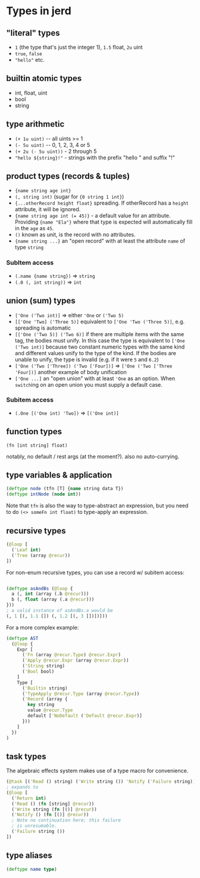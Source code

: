 
# Types in jerd

## "literal" types
- `1` (the type that's just the integer 1), `1.5` float, `2u` uint
- `true`, `false`
- `"hello"` etc.

## builtin atomic types
- int, float, uint
- bool
- string

## type arithmetic
- `(+ 1u uint)` -- all uints >= 1
- `(- 5u uint)` -- 0, 1, 2, 3, 4 or 5
- `(+ 2u (- 5u uint))` - 2 through 5
- `"hello ${string}!"` - strings with the prefix "hello " and suffix "!"

## product types (records & tuples)

- `{name string age int}`
- `(, string int)` (sugar for `{0 string 1 int}`)
- `{...otherRecord height float}` spreading. If otherRecord has a `height` attribute, it will be ignored.
- `{name string age int (= 45)}` - a default value for an attribute. Providing `{name "Ela"}` where that type is expected will automatically fill in the `age` as `45`.
- `()` known as unit, is the record with no attributes.
- `{name string ...}` an "open record" with at least the attribute `name` of type `string`

### SubItem access

- `(.name {name string})` => `string`
- `(.0 (, int string))` => `int`

## union (sum) types

- `['One ('Two int)]` => either `'One` or `('Two 5)`
- `[['One 'Two] ('Three 5)]` equivalent to `['One 'Two ('Three 5)]`, e.g. spreading is automatic
- `[['One ('Two 5)] ('Two 6)]` if there are multiple items with the same tag, the bodies must unify. In this case the type is equivalent to `['One ('Two int)]` because two constant numeric types with the same kind and different values unify to the type of the kind. If the bodies are unable to unify, the type is invalid (e.g. if it were `5` and `6.2`)
- `['One ('Two ['Three]) ('Two ['Four])]` => `['One ('Two ['Three 'Four])]` another example of body unification
- `['One ...]` an "open union" with at least `'One` as an option. When `switch`ing on an open union you must supply a default case.

### Subitem access

- `(.One [('One int) 'Two])` => `[('One int)]`

## function types

`(fn [int string] float)`

notably, no default / rest args (at the moment?). also no auto-currying.

## type variables & application

```clj
(deftype node (tfn [T] {name string data T})
(deftype intNode (node int))
```

Note that `tfn` is also the way to type-abstract an expression, but you need to do `(<> someFn int float)` to type-apply an expression.

## recursive types

```clj
(@loop [
  ('Leaf int)
  ('Tree (array @recur))
])
```

For non-enum recursive types, you can use a record w/ subitem access:

```clj

(deftype asAndBs (@loop {
  a (, int (array (.b @recur)))
  b (, float (array (.a @recur)))
}))
; a valid instance of asAndBs.a would be
(, 1 [(, 1.1 []) (, 1.2 [(, 3 [])])]))
```

For a more complex example:

```clj
(deftype AST
  (@loop {
    Expr [
      ('Fn (array @recur.Type) @recur.Expr)
      ('Apply @recur.Expr (array @recur.Expr))
      ('String string)
      ('Bool bool)
    ]
    Type [
      ('Builtin string)
      ('TypeApply @recur.Type (array @recur.Type))
      ('Record (array {
        key string
        value @recur.Type
        default ['NoDefault ('Default @recur.Expr)]
      }))
    ]
  })
)
```

## task types

The algebraic effects system makes use of a type macro for convenience.

```clj
(@task [('Read () string) ('Write string ()) 'Notify ('Failure string)] int)
; expands to
(@loop [
  ('Return int)
  ('Read () (fn [string] @recur))
  ('Write string (fn [()] @recur))
  ('Notify () (fn [()] @recur))
  ; Note no continuation here; this failure
  ; is unresumable.
  ('Failure string ())
])
```

## type aliases

```clj
(deftype name type)
```


